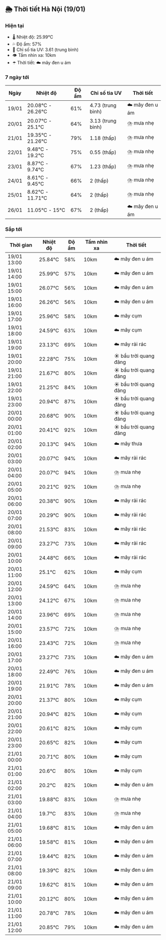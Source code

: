 ## 🌦️ Thời tiết Hà Nội (19/01)

### Hiện tại

- 🌡️ Nhiệt độ: 25.99℃
- 💦 Độ ẩm: 57%
- 🌟 Chỉ số tia UV: 3.61 (trung bình)
- 👁️ Tầm nhìn xa: 10km
- ☂️ Thời tiết: ☁️ mây đen u ám

### 7 ngày tới

| Ngày | Nhiệt độ | Độ ẩm | Chỉ số tia UV | Thời tiết |
| --- | --- | --- | --- | --- |
| 19/01 | 20.08℃ - 26.26℃ | 61% | 4.73 (trung bình) | ☁️ mây đen u ám |
| 20/01 | 20.07℃ - 25.1℃ | 64% | 3.13 (trung bình) | ⛈️ mưa nhẹ |
| 21/01 | 19.35℃ - 21.26℃ | 79% | 1.18 (thấp) | ⛈️ mưa nhẹ |
| 22/01 | 9.48℃ - 19.2℃ | 75% | 0.55 (thấp) | ⛈️ mưa nhẹ |
| 23/01 | 8.87℃ - 9.74℃ | 67% | 1.23 (thấp) | ⛈️ mưa nhẹ |
| 24/01 | 8.61℃ - 9.45℃ | 66% | 2 (thấp) | ⛈️ mưa nhẹ |
| 25/01 | 8.62℃ - 11.71℃ | 64% | 2 (thấp) | ⛈️ mưa nhẹ |
| 26/01 | 11.05℃ - 15℃ | 67% | 2 (thấp) | ☁️ mây đen u ám |

### Sắp tới

| Thời gian | Nhiệt độ | Độ ẩm | Tầm nhìn xa | Thời tiết |
| --- | --- | --- | --- | --- |
| 19/01 13:00 | 25.84℃ | 58% | 10km | ☁️ mây đen u ám |
| 19/01 14:00 | 25.99℃ | 57% | 10km | ☁️ mây đen u ám |
| 19/01 15:00 | 26.07℃ | 56% | 10km | ☁️ mây đen u ám |
| 19/01 16:00 | 26.26℃ | 56% | 10km | ☁️ mây đen u ám |
| 19/01 17:00 | 25.96℃ | 58% | 10km | ☁️ mây cụm |
| 19/01 18:00 | 24.59℃ | 63% | 10km | ☁️ mây cụm |
| 19/01 19:00 | 23.13℃ | 69% | 10km | ☁️ mây rải rác |
| 19/01 20:00 | 22.28℃ | 75% | 10km | ☀️ bầu trời quang đãng |
| 19/01 21:00 | 21.67℃ | 80% | 10km | ☀️ bầu trời quang đãng |
| 19/01 22:00 | 21.25℃ | 84% | 10km | ☀️ bầu trời quang đãng |
| 19/01 23:00 | 20.94℃ | 87% | 10km | ☀️ bầu trời quang đãng |
| 20/01 00:00 | 20.68℃ | 90% | 10km | ☀️ bầu trời quang đãng |
| 20/01 01:00 | 20.41℃ | 92% | 10km | ☀️ bầu trời quang đãng |
| 20/01 02:00 | 20.13℃ | 94% | 10km | ☁️ mây thưa |
| 20/01 03:00 | 20.07℃ | 94% | 10km | ☁️ mây rải rác |
| 20/01 04:00 | 20.07℃ | 94% | 10km | ⛈️ mưa nhẹ |
| 20/01 05:00 | 20.21℃ | 92% | 10km | ⛈️ mưa nhẹ |
| 20/01 06:00 | 20.38℃ | 90% | 10km | ☁️ mây rải rác |
| 20/01 07:00 | 20.29℃ | 90% | 10km | ☁️ mây rải rác |
| 20/01 08:00 | 21.53℃ | 83% | 10km | ☁️ mây rải rác |
| 20/01 09:00 | 23.27℃ | 73% | 10km | ☁️ mây rải rác |
| 20/01 10:00 | 24.48℃ | 66% | 10km | ☁️ mây rải rác |
| 20/01 11:00 | 25.1℃ | 62% | 10km | ☁️ mây cụm |
| 20/01 12:00 | 24.59℃ | 64% | 10km | ⛈️ mưa nhẹ |
| 20/01 13:00 | 24.12℃ | 67% | 10km | ⛈️ mưa nhẹ |
| 20/01 14:00 | 23.96℃ | 69% | 10km | ⛈️ mưa nhẹ |
| 20/01 15:00 | 23.57℃ | 72% | 10km | ⛈️ mưa nhẹ |
| 20/01 16:00 | 23.43℃ | 72% | 10km | ⛈️ mưa nhẹ |
| 20/01 17:00 | 23.27℃ | 73% | 10km | ☁️ mây đen u ám |
| 20/01 18:00 | 22.49℃ | 76% | 10km | ☁️ mây đen u ám |
| 20/01 19:00 | 21.91℃ | 78% | 10km | ☁️ mây đen u ám |
| 20/01 20:00 | 21.37℃ | 80% | 10km | ☁️ mây cụm |
| 20/01 21:00 | 20.94℃ | 82% | 10km | ☁️ mây cụm |
| 20/01 22:00 | 20.61℃ | 82% | 10km | ☁️ mây cụm |
| 20/01 23:00 | 20.65℃ | 82% | 10km | ☁️ mây cụm |
| 21/01 00:00 | 20.71℃ | 80% | 10km | ☁️ mây cụm |
| 21/01 01:00 | 20.6℃ | 80% | 10km | ☁️ mây cụm |
| 21/01 02:00 | 20.2℃ | 82% | 10km | ☁️ mây đen u ám |
| 21/01 03:00 | 19.88℃ | 83% | 10km | ⛈️ mưa nhẹ |
| 21/01 04:00 | 19.7℃ | 83% | 10km | ⛈️ mưa nhẹ |
| 21/01 05:00 | 19.68℃ | 81% | 10km | ☁️ mây đen u ám |
| 21/01 06:00 | 19.58℃ | 81% | 10km | ☁️ mây đen u ám |
| 21/01 07:00 | 19.44℃ | 82% | 10km | ☁️ mây đen u ám |
| 21/01 08:00 | 19.39℃ | 82% | 10km | ☁️ mây đen u ám |
| 21/01 09:00 | 19.62℃ | 81% | 10km | ☁️ mây đen u ám |
| 21/01 10:00 | 20.12℃ | 80% | 10km | ☁️ mây đen u ám |
| 21/01 11:00 | 20.78℃ | 78% | 10km | ☁️ mây đen u ám |
| 21/01 12:00 | 20.85℃ | 79% | 10km | ☁️ mây đen u ám |
